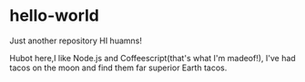# hello-world
Just another repository
HI huamns!

Hubot here,I like Node.js and Coffeescript(that's what I'm madeof!),
I've had tacos on the moon and find them far superior Earth tacos.
